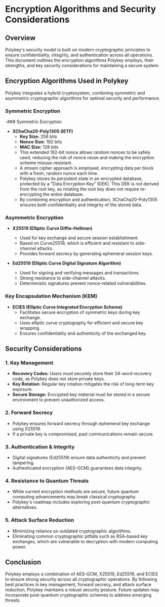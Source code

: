 # Encryption Algorithms and Security Considerations

## Overview

Polykey's security model is built on modern cryptographic principles to ensure
confidentiality, integrity, and authentication across all operations. This
document outlines the encryption algorithms Polykey employs, their strengths,
and key security considerations for maintaining a secure system.

## Encryption Algorithms Used in Polykey

Polykey integrates a hybrid cryptosystem, combining symmetric and asymmetric
cryptographic algorithms for optimal security and performance.

### Symmetric Encryption

-### Symmetric Encryption

- **XChaCha20-Poly1305 (IETF)**
  - **Key Size:** 256 bits
  - **Nonce Size:** 192 bits
  - **MAC Size:** 128 bits
  - This extended 192-bit nonce allows random nonces to be safely used, reducing
    the risk of nonce reuse and making the encryption scheme misuse-resistant.
  - A stream cipher approach is employed, encrypting data per block with a
    fresh, random nonce each time.
  - Polykey stores its persistent state in an encrypted database, protected by a
    “Data Encryption Key” (DEK). This DEK is not derived from the root key, so
    rotating the root key does not require re-encrypting the entire database.
  - By combining encryption and authentication, XChaCha20-Poly1305 ensures both
    confidentiality and integrity of the stored data.

### Asymmetric Encryption

- **X25519 (Elliptic Curve Diffie-Hellman)**

  - Used for key exchange and secure session establishment.
  - Based on Curve25519, which is efficient and resistant to side-channel
    attacks.
  - Provides forward secrecy by generating ephemeral session keys.

- **Ed25519 (Elliptic Curve Digital Signature Algorithm)**
  - Used for signing and verifying messages and transactions.
  - Strong resistance to side-channel attacks.
  - Deterministic signatures prevent nonce-related vulnerabilities.

### Key Encapsulation Mechanism (KEM)

- **ECIES (Elliptic Curve Integrated Encryption Scheme)**
  - Facilitates secure encryption of symmetric keys during key exchange.
  - Uses elliptic curve cryptography for efficient and secure key wrapping.
  - Ensures confidentiality and authenticity of the exchanged key.

## Security Considerations

### 1. Key Management

- **Recovery Codes:** Users must securely store their 24-word recovery code, as
  Polykey does not store private keys.
- **Key Rotation:** Regular key rotation mitigates the risk of long-term key
  exposure.
- **Secure Storage:** Encrypted key material must be stored in a secure
  environment to prevent unauthorized access.

### 2. Forward Secrecy

- Polykey ensures forward secrecy through ephemeral key exchange using X25519.
- If a private key is compromised, past communications remain secure.

### 3. Authentication & Integrity

- Digital signatures (Ed25519) ensure data authenticity and prevent tampering.
- Authenticated encryption (AES-GCM) guarantees data integrity.

### 4. Resistance to Quantum Threats

- While current encryption methods are secure, future quantum computing
  advancements may break classical cryptography.
- Polykey's roadmap includes exploring post-quantum cryptographic alternatives.

### 5. Attack Surface Reduction

- Minimizing reliance on outdated cryptographic algorithms.
- Eliminating common cryptographic pitfalls such as RSA-based key exchanges,
  which are vulnerable to decryption with modern computing power.

## Conclusion

Polykey employs a combination of AES-GCM, X25519, Ed25519, and ECIES to ensure
strong security across all cryptographic operations. By following best practices
in key management, forward secrecy, and attack surface reduction, Polykey
maintains a robust security posture. Future updates may incorporate post-quantum
cryptographic schemes to address emerging threats.
